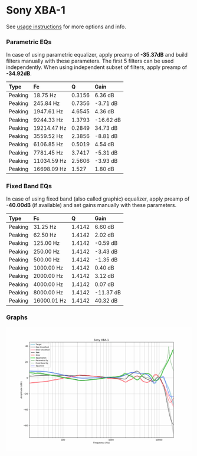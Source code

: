 # Sony XBA-1
See [usage instructions](https://github.com/jaakkopasanen/AutoEq#usage) for more options and info.

### Parametric EQs
In case of using parametric equalizer, apply preamp of **-35.37dB** and build filters manually
with these parameters. The first 5 filters can be used independently.
When using independent subset of filters, apply preamp of **-34.92dB**.

| Type    | Fc          |      Q | Gain      |
|:--------|:------------|:-------|:----------|
| Peaking | 18.75 Hz    | 0.3156 | 6.36 dB   |
| Peaking | 245.84 Hz   | 0.7356 | -3.71 dB  |
| Peaking | 1947.61 Hz  | 4.6545 | 4.36 dB   |
| Peaking | 9244.33 Hz  | 1.3793 | -16.62 dB |
| Peaking | 19214.47 Hz | 0.2849 | 34.73 dB  |
| Peaking | 3559.52 Hz  | 2.3856 | -8.81 dB  |
| Peaking | 6106.85 Hz  | 0.5019 | 4.54 dB   |
| Peaking | 7781.45 Hz  | 3.7417 | -5.31 dB  |
| Peaking | 11034.59 Hz | 2.5606 | -3.93 dB  |
| Peaking | 16698.09 Hz | 1.527  | 1.80 dB   |

### Fixed Band EQs
In case of using fixed band (also called graphic) equalizer, apply preamp of **-40.00dB**
(if available) and set gains manually with these parameters.

| Type    | Fc          |      Q | Gain      |
|:--------|:------------|:-------|:----------|
| Peaking | 31.25 Hz    | 1.4142 | 6.60 dB   |
| Peaking | 62.50 Hz    | 1.4142 | 2.02 dB   |
| Peaking | 125.00 Hz   | 1.4142 | -0.59 dB  |
| Peaking | 250.00 Hz   | 1.4142 | -3.43 dB  |
| Peaking | 500.00 Hz   | 1.4142 | -1.35 dB  |
| Peaking | 1000.00 Hz  | 1.4142 | 0.40 dB   |
| Peaking | 2000.00 Hz  | 1.4142 | 3.12 dB   |
| Peaking | 4000.00 Hz  | 1.4142 | 0.07 dB   |
| Peaking | 8000.00 Hz  | 1.4142 | -11.37 dB |
| Peaking | 16000.01 Hz | 1.4142 | 40.32 dB  |

### Graphs
![](./Sony%20XBA-1.png)